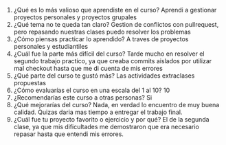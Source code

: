 1. ¿Qué es lo más valioso que aprendiste en el curso?
Aprendi a gestionar proyectos personales y proyectos grupales
  2. ¿Qué tema no te queda tan claro?
Gestion de conflictos con pullrequest, pero repasando nuestras clases puedo resolver los problemas
3. ¿Cómo piensas practicar lo aprendido?
A traves de proyectos personales y estudiantiles
4. ¿Cuál fue la parte más difícil del curso?
Tarde mucho en resolver el segundo trabajo practico, ya que creaba commits aislados por utilizar mal checkout hasta que me di cuenta de mis errores
5. ¿Qué parte del curso te gustó más?
Las actividades extraclases propuestas
6. ¿Cómo evaluarías el curso en una escala del 1 al 10?
10
7. ¿Recomendarías este curso a otras personas?
Si
8. ¿Qué mejorarías del curso?
Nada, en verdad lo encuentro de muy buena calidad. Quizas daria mas tiempo a entregar el trabajo final.
9. ¿Cuál fue tu proyecto favorito o ejercicio y por qué?
El de la segunda clase, ya que mis dificultades me demostraron que era necesario repasar hasta que entendi mis errores.